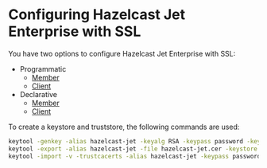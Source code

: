 # Configuring Hazelcast Jet Enterprise with SSL

You have two options to configure Hazelcast Jet Enterprise with SSL:
- Programmatic
    - [Member](src/main/java/member/ProgrammaticConfiguration.java)
    - [Client](src/main/java/client/ProgrammaticConfiguration.java) 
- Declarative
    - [Member](src/main/java/member/DeclarativeConfiguration.java)
    - [Client](src/main/java/client/DeclarativeConfiguration.java)
 

To create a keystore and truststore, the following commands are used:

```bash
keytool -genkey -alias hazelcast-jet -keyalg RSA -keypass password -keystore hazelcast-jet.ks -storepass password
keytool -export -alias hazelcast-jet -file hazelcast-jet.cer -keystore hazelcast-jet.ks -storepass password
keytool -import -v -trustcacerts -alias hazelcast-jet -keypass password -file hazelcast-jet.cer -keystore hazelcast-jet.ts -storepass password
```